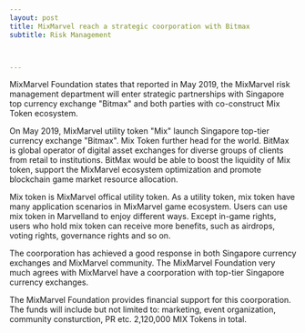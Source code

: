 ```yaml
---
layout: post
title: MixMarvel reach a strategic coorporation with Bitmax
subtitle: Risk Management



---
```


MixMarvel Foundation states that reported in May 2019, the MixMarvel risk management department will enter strategic partnerships with Singapore top currency exchange "Bitmax" and both parties with co-construct Mix Token ecosystem. 

On May 2019, MixMarvel utility token "Mix" launch Singapore top-tier currency exchange "Bitmax".  Mix Token further head for the world. BitMax is global operator of digital asset exchanges for diverse groups of clients from retail to institutions. BitMax would be able to boost the liquidity of Mix token, support the MixMarvel ecosystem optimization and promote  blockchain game market resource allocation. 

Mix token is MixMarvel offical utility token. As a utility token, mix token have many application scenarios in MixMarvel game ecosystem. Users can use mix token in Marvelland to enjoy different ways. Except in-game rights, users who hold mix token can receive more benefits, such as airdrops, voting rights, governance rights and so on. 

The coorporation has achieved a good response in both Singapore currency exchanges and MixMarvel community. The MixMarvel Foundation very much agrees with MixMarvel have a coorporation with top-tier Singapore currency exchanges. 

The MixMarvel Foundation provides financial support for this coorporation. The funds will include but not limited to: marketing, event organization, community consturction, PR etc. 2,120,000 MIX Tokens in total. 